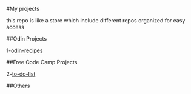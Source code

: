 #My projects


this repo is like a store which include different repos organized for easy access

##Odin Projects

1-[odin-recipes](https://github.com/KenawMarie/odin-recipes)

##Free Code Camp Projects

2-[to-do-list](https://github.com/KenawMarie/to-do-list)

##Others
